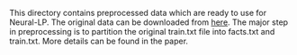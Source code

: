 This directory contains preprocessed data which are ready to use for Neural-LP. The original data can be downloaded from [here](https://www.microsoft.com/en-us/download/details.aspx?id=52312).
The major step in preprocessing is to partition the original train.txt file into facts.txt and train.txt. More details can be found in the paper.
